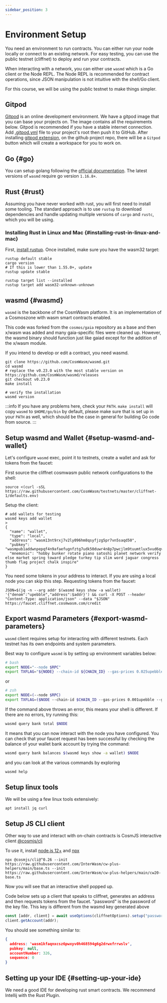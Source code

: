 ```yaml
---
sidebar_position: 3
---
```


# Environment Setup

You need an environment to run contracts. You can either run your node locally or connect to an existing network. For
easy testing, you can use the public testnet (cliffnet) to deploy and run your contracts.

When interacting with a network, you can either use `wasmd` which is a Go client or the Node REPL. The Node REPL is
recommended for contract operations, since JSON manipulation is not intuitive with the shell/Go client.

For this course, we will be using the public testnet to make things simpler.

## Gitpod

[Gitpod](https://www.gitpod.io/) is an online development environment. We have a gitpod image that you can base your
projects on. The image contains all the requirements below. Gitpod is recommended if you have a stable internet connection.
Add [.gitpod.yml](https://github.com/CosmWasm/cosmwasm-template/blob/master/.gitpod.yml) file to your project's root
then push it to GitHub. After installing [gitpod extension](https://www.gitpod.io/extension-activation/), on the github
project repo, there will be a `Gitpod` button which will create a workspace for you to work on.

## Go {#go}

You can setup golang following the [official documentation](https://github.com/golang/go/wiki#working-with-go). The latest
versions of `wasmd`
require go version `1.16.8+`.

## Rust {#rust}

Assuming you have never worked with rust, you will first need to install some tooling. The standard approach is to
use `rustup` to download dependencies and handle updating multiple versions of
`cargo` and `rustc`, which you will be using.

### Installing Rust in Linux and Mac {#installing-rust-in-linux-and-mac}

First, [install rustup](https://rustup.rs/). Once installed, make sure you have the wasm32 target:

```shell
rustup default stable
cargo version
# If this is lower than 1.55.0+, update
rustup update stable

rustup target list --installed
rustup target add wasm32-unknown-unknown
```

## wasmd {#wasmd}

`wasmd` is the backbone of the CosmWasm platform. It is an implementation of a Cosmoszone with wasm smart contracts
enabled.

This code was forked from the `cosmos/gaia` repository as a base and then x/wasm was added and many
gaia-specific files were cleaned up. However, the wasmd binary should function just like gaiad except for the addition of the x/wasm
module.

If you intend to develop or edit a contract, you need wasmd.

```shell
git clone https://github.com/CosmWasm/wasmd.git
cd wasmd
# replace the v0.23.0 with the most stable version on https://github.com/CosmWasm/wasmd/releases
git checkout v0.23.0
make install

# verify the installation
wasmd version
```

:::info
If you have any problems here, check your `PATH`. `make install` will copy `wasmd` to
`$HOME/go/bin` by default, please make sure that is set up in your `PATH` as well, which should be the case in general
for building Go code from source.
:::

## Setup wasmd and Wallet {#setup-wasmd-and-wallet}

Let's configure `wasmd` exec, point it to testnets, create a wallet and ask for tokens from the faucet:

First source the cliffnet cosmwasm public network configurations to the shell:

```shell
source <(curl -sSL https://raw.githubusercontent.com/CosmWasm/testnets/master/cliffnet-1/defaults.env)
```

Setup the client:

```shell
# add wallets for testing
wasmd keys add wallet
>
{
  "name": "wallet",
  "type": "local",
  "address": "wasm13nt9rxj7v2ly096hm8qsyfjzg5pr7vn5saqd50",
  "pubkey": "wasmpub1addwnpepqf4n9afaefugnfztg7udk50duwr4n8p7pwcjlm9tuumtlux5vud6qvfgp9g",
  "mnemonic": "hobby bunker rotate piano satoshi planet network verify else market spring toward pledge turkey tip slim word jaguar congress thumb flag project chalk inspire"
}

```

You need some tokens in your address to interact. If you are using a local node you can skip this step. Requesting tokens
from the faucet:

```shell
JSON=$(jq -n --arg addr $(wasmd keys show -a wallet) '{"denom":"upebble","address":$addr}') && curl -X POST --header "Content-Type: application/json" --data "$JSON" https://faucet.cliffnet.cosmwasm.com/credit
```

## Export wasmd Parameters {#export-wasmd-parameters}

`wasmd` client requires setup for interacting with different testnets.
Each testnet has its own endpoints and system parameters.

Best way to configure `wasmd` is by setting up environment variables below:

```bash
# bash
export NODE="--node $RPC"
export TXFLAG="${NODE} --chain-id ${CHAIN_ID} --gas-prices 0.025upebble --gas auto --gas-adjustment 1.3"
```
or
```bash
# zsh
export NODE=(--node $RPC)
export TXFLAG=($NODE --chain-id $CHAIN_ID --gas-prices 0.001upebble --gas auto --gas-adjustment 1.3)
```

If the command above throws an error, this means your shell is different. If there are no errors, try running this:

```bash
wasmd query bank total $NODE
```
It means that you can now interact with the node you have configured. You can check that your faucet request has been successful by checking the balance of your wallet bank account by trying the command:
```bash
wasmd query bank balances $(wasmd keys show -a wallet) $NODE
```
and you can look at the various commands by exploring
```bash
wasmd help
```


## Setup linux tools

We will be using a few linux tools extensively:
```shell
apt install jq curl
```

## Setup JS CLI client

Other way to use and interact with on-chain contracts is CosmJS interactive client
[@cosmjs/cli](https://github.com/cosmos/cosmjs/tree/main/packages/cli)

To use it, install [node.js 12+](https://nodejs.org/en/download/) and [npx](https://www.npmjs.com/package/npx)

```shell
npx @cosmjs/cli@^0.26 --init https://raw.githubusercontent.com/InterWasm/cw-plus-helpers/main/base.ts --init https://raw.githubusercontent.com/InterWasm/cw-plus-helpers/main/cw20-base.ts
```

Now you will see that an interactive shell popped up.

Code below sets up a client that speaks to cliffnet, generates an address and then requests tokens from the faucet.
"password" is the password of the key file.
This key is different from the wasmd key generated above

```typescript
const [addr, client] = await useOptions(cliffnetOptions).setup("password");
client.getAccount(addr);
```

You should see something similar to:
```json
{
  address: 'wasm1kfaqnxcsz6pwxyv0h468594g6g2drwxfrrwslv',
  pubkey: null,
  accountNumber: 326,
  sequence: 0
}
```


## Setting up your IDE {#setting-up-your-ide}

We need a good IDE for developing rust smart contracts. We recommend Intellij with the Rust Plugin.
